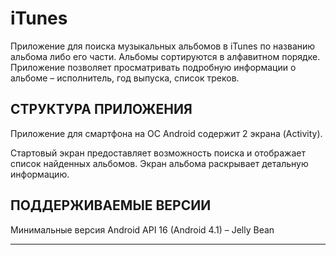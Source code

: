 # iTunes


Приложение для поиска музыкальных альбомов в iTunes по названию альбома либо его части.
Альбомы сортируются в алфавитном порядке. Приложение позволяет просматривать подробную информации о альбоме – исполнитель, год выпуска, список треков.

СТРУКТУРА ПРИЛОЖЕНИЯ
------------

Приложение для смартфона на ОС Android содержит 2 экрана (Activity). 

Стартовый экран предоставляет возможность поиска и отображает список найденных альбомов. 
Экран альбома раскрывает детальную информацию.


ПОДДЕРЖИВАЕМЫЕ ВЕРСИИ
------------

Минимальные версия Android API 16 (Android 4.1) – Jelly Bean

-----------

